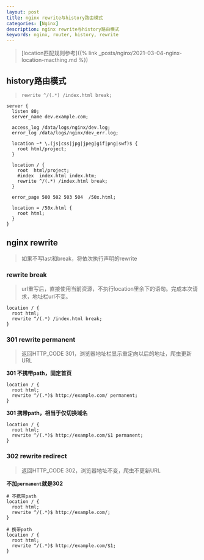 ```yaml
---
layout: post
title: nginx rewrite与history路由模式
categories: [Nginx]
description: nginx rewrite与history路由模式
keywords: nginx, router, history, rewrite
---
```


> [location匹配规则参考]({% link _posts/nginx/2021-03-04-nginx-location-macthing.md %})

## history路由模式

> `rewrite ^/(.*) /index.html break;`

```nginx
server {
  listen 80;
  server_name dev.example.com;

  access_log /data/logs/nginx/dev.log;
  error_log /data/logs/nginx/dev_err.log;

  location ~* \.(js|css|jpg|jpeg|gif|png|swf)$ {
    root html/project;
  }

  location / {
    root  html/project;
    #index  index.html index.htm;
    rewrite ^/(.*) /index.html break;
  }

  error_page 500 502 503 504  /50x.html;

  location = /50x.html {
    root html;
  }
}
```

## nginx rewrite

> 如果不写last和break，将依次执行声明的rewrite

### rewrite break

> url重写后，直接使用当前资源，不执行location里余下的语句。完成本次请求，地址栏url不变。

```nginx
location / {
  root html;
  rewrite ^/(.*) /index.html break;
}
```

### 301 rewrite permanent

> 返回HTTP_CODE 301，浏览器地址栏显示重定向以后的地址，爬虫更新URL

**301 不携带path，固定首页**
```nginx
location / {
  root html;
  rewrite ^/(.*)$ http://example.com/ permanent;
}
```

**301 携带path，相当于仅切换域名**

```nginx
location / {
  root html;
  rewrite ^/(.*)$ http://example.com/$1 permanent;
}
```

### 302 rewrite redirect

> 返回HTTP_CODE 302，浏览器地址不变，爬虫不更新URL

**不加`permanent`就是302**

```nginx
# 不携带path
location / {
  root html;
  rewrite ^/(.*)$ http://example.com/;
}
```

```nginx
# 携带path
location / {
  root html;
  rewrite ^/(.*)$ http://example.com/$1;
}
```





